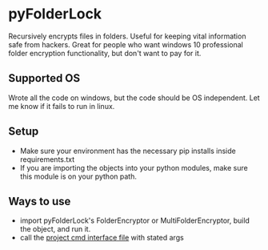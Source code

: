 # pyFolderLock
Recursively encrypts files in folders. Useful for keeping vital information safe from hackers. Great for people who want windows 10 professional folder encryption functionality, but don't want to pay for it.

## Supported OS
Wrote all the code on windows, but the code should be OS independent. Let me know if it fails to run in linux.

## Setup
- Make sure your environment has the necessary pip installs inside requirements.txt
- If you are importing the objects into your python modules, make sure this module is on your python path.

## Ways to use
- import pyFolderLock's FolderEncryptor or MultiFolderEncryptor, build the object, and run it.
- call the [project cmd interface file](https://github.com/Writ3r/pyFolderLock/blob/main/pyFolderLock/pyFolderLockCli.py) with stated args
